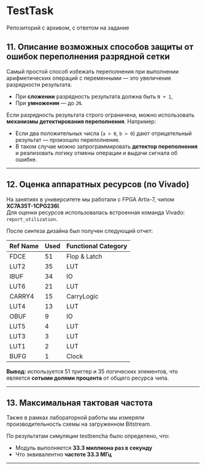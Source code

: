 # TestTask
Репозиторий с архивом, с ответом на задание
## 11. Описание возможных способов защиты от ошибок переполнения разрядной сетки

Самый простой способ избежать переполнения при выполнении арифметических операций с переменными — это увеличение разрядности результата.  
- При **сложении** разрядность результата должна быть `N + 1`,  
- При **умножении** — до `2N`.

Если разрядность результата строго ограничена, можно использовать **механизмы детектирования переполнения**. Например:
- Если два положительных числа (`a > 0`, `b > 0`) дают отрицательный результат — произошло переполнение.
- В таком случае можно запрограммировать **детектор переполнения** и реализовать логику отмены операции и выдачи сигнала об ошибке.

---

## 12. Оценка аппаратных ресурсов (по Vivado)

На занятиях в университете мы работали с FPGA Artix-7, чипом **XC7A35T-1CPG236I**.  
Для оценки ресурсов использовалась встроенная команда Vivado: `report_utilization`.  

После синтеза дизайна был получен следующий отчет:

| Ref Name | Used | Functional Category   |
|----------|------|------------------------|
| FDCE     |   51 | Flop & Latch           |
| LUT2     |   35 | LUT                    |
| IBUF     |   34 | IO                     |
| LUT6     |   21 | LUT                    |
| CARRY4   |   15 | CarryLogic             |
| LUT4     |   13 | LUT                    |
| OBUF     |    9 | IO                     |
| LUT5     |    4 | LUT                    |
| LUT3     |    3 | LUT                    |
| LUT1     |    2 | LUT                    |
| BUFG     |    1 | Clock                  |

**Вывод:** используется 51 триггер и 35 логических элементов, что является **сотыми долями процента** от общего ресурса чипа.

---

## 13. Максимальная тактовая частота

Также в рамках лабораторной работы мы измеряли производительность схемы на загруженном Bitstream.  

По результатам симуляции testbenchа было определено, что:
- Модуль выполняется **33.3 миллиона раз в секунду**
- Что эквивалентно **частоте 33.3 МГц**

---
